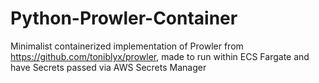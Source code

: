 # Python-Prowler-Container
Minimalist containerized implementation of Prowler from https://github.com/toniblyx/prowler, made to run within ECS Fargate and have Secrets passed via AWS Secrets Manager
